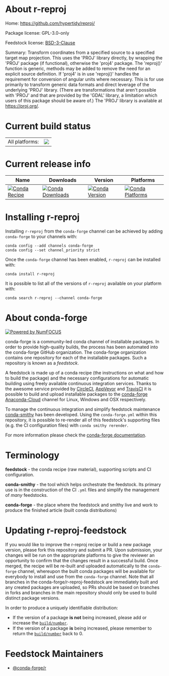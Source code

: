 About r-reproj
==============

Home: https://github.com/hypertidy/reproj/

Package license: GPL-3.0-only

Feedstock license: [BSD-3-Clause](https://github.com/conda-forge/r-reproj-feedstock/blob/main/LICENSE.txt)

Summary: Transform coordinates from a specified source to a specified target map projection. This uses the 'PROJ' library directly, by wrapping the 'PROJ' package (if functional), otherwise the 'proj4' package. The 'reproj()' function is generic, methods may be added to remove the need for an explicit source definition. If 'proj4' is in use 'reproj()' handles the requirement for conversion of angular units where necessary. This is for use primarily to transform generic data formats and direct leverage of the underlying 'PROJ' library. (There are transformations that aren't possible with 'PROJ' and that are provided by the 'GDAL' library, a limitation which users of this package should be aware of.) The 'PROJ' library is available at <https://proj.org/>.

Current build status
====================


<table><tr><td>All platforms:</td>
    <td>
      <a href="https://dev.azure.com/conda-forge/feedstock-builds/_build/latest?definitionId=15734&branchName=main">
        <img src="https://dev.azure.com/conda-forge/feedstock-builds/_apis/build/status/r-reproj-feedstock?branchName=main">
      </a>
    </td>
  </tr>
</table>

Current release info
====================

| Name | Downloads | Version | Platforms |
| --- | --- | --- | --- |
| [![Conda Recipe](https://img.shields.io/badge/recipe-r--reproj-green.svg)](https://anaconda.org/conda-forge/r-reproj) | [![Conda Downloads](https://img.shields.io/conda/dn/conda-forge/r-reproj.svg)](https://anaconda.org/conda-forge/r-reproj) | [![Conda Version](https://img.shields.io/conda/vn/conda-forge/r-reproj.svg)](https://anaconda.org/conda-forge/r-reproj) | [![Conda Platforms](https://img.shields.io/conda/pn/conda-forge/r-reproj.svg)](https://anaconda.org/conda-forge/r-reproj) |

Installing r-reproj
===================

Installing `r-reproj` from the `conda-forge` channel can be achieved by adding `conda-forge` to your channels with:

```
conda config --add channels conda-forge
conda config --set channel_priority strict
```

Once the `conda-forge` channel has been enabled, `r-reproj` can be installed with:

```
conda install r-reproj
```

It is possible to list all of the versions of `r-reproj` available on your platform with:

```
conda search r-reproj --channel conda-forge
```


About conda-forge
=================

[![Powered by
NumFOCUS](https://img.shields.io/badge/powered%20by-NumFOCUS-orange.svg?style=flat&colorA=E1523D&colorB=007D8A)](https://numfocus.org)

conda-forge is a community-led conda channel of installable packages.
In order to provide high-quality builds, the process has been automated into the
conda-forge GitHub organization. The conda-forge organization contains one repository
for each of the installable packages. Such a repository is known as a *feedstock*.

A feedstock is made up of a conda recipe (the instructions on what and how to build
the package) and the necessary configurations for automatic building using freely
available continuous integration services. Thanks to the awesome service provided by
[CircleCI](https://circleci.com/), [AppVeyor](https://www.appveyor.com/)
and [TravisCI](https://travis-ci.com/) it is possible to build and upload installable
packages to the [conda-forge](https://anaconda.org/conda-forge)
[Anaconda-Cloud](https://anaconda.org/) channel for Linux, Windows and OSX respectively.

To manage the continuous integration and simplify feedstock maintenance
[conda-smithy](https://github.com/conda-forge/conda-smithy) has been developed.
Using the ``conda-forge.yml`` within this repository, it is possible to re-render all of
this feedstock's supporting files (e.g. the CI configuration files) with ``conda smithy rerender``.

For more information please check the [conda-forge documentation](https://conda-forge.org/docs/).

Terminology
===========

**feedstock** - the conda recipe (raw material), supporting scripts and CI configuration.

**conda-smithy** - the tool which helps orchestrate the feedstock.
                   Its primary use is in the construction of the CI ``.yml`` files
                   and simplify the management of *many* feedstocks.

**conda-forge** - the place where the feedstock and smithy live and work to
                  produce the finished article (built conda distributions)


Updating r-reproj-feedstock
===========================

If you would like to improve the r-reproj recipe or build a new
package version, please fork this repository and submit a PR. Upon submission,
your changes will be run on the appropriate platforms to give the reviewer an
opportunity to confirm that the changes result in a successful build. Once
merged, the recipe will be re-built and uploaded automatically to the
`conda-forge` channel, whereupon the built conda packages will be available for
everybody to install and use from the `conda-forge` channel.
Note that all branches in the conda-forge/r-reproj-feedstock are
immediately built and any created packages are uploaded, so PRs should be based
on branches in forks and branches in the main repository should only be used to
build distinct package versions.

In order to produce a uniquely identifiable distribution:
 * If the version of a package **is not** being increased, please add or increase
   the [``build/number``](https://docs.conda.io/projects/conda-build/en/latest/resources/define-metadata.html#build-number-and-string).
 * If the version of a package **is** being increased, please remember to return
   the [``build/number``](https://docs.conda.io/projects/conda-build/en/latest/resources/define-metadata.html#build-number-and-string)
   back to 0.

Feedstock Maintainers
=====================

* [@conda-forge/r](https://github.com/conda-forge/r/)


